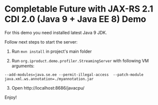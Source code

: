 # Completable Future with JAX-RS 2.1 CDI 2.0 (Java 9 + Java EE 8) Demo

For this demo you need installed latest Java 9 JDK.

Follow next steps to start the server:

1. Run `mvn install` in project's main folder

2. Run `org.iproduct.demo.profiler.StreamingServer` with following VM arguments: 
```
--add-modules=java.se.ee --permit-illegal-access  --patch-module java.xml.ws.annotation=./myannotation.jar
```

3. Open http://localhost:8686/javacpu/

Enjoy!